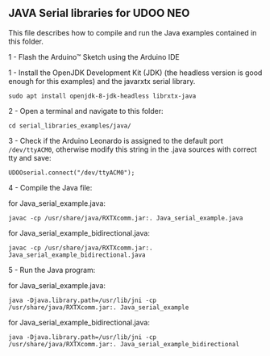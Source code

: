 JAVA Serial libraries for UDOO NEO
-----------------

This file describes how to compile and run the Java examples contained in this folder.

1 - Flash the Arduino&trade; Sketch using the Arduino IDE

1 - Install the OpenJDK Development Kit (JDK) (the headless version is good enough for this examples) and the javarxtx serial library.

    sudo apt install openjdk-8-jdk-headless librxtx-java

2 - Open a terminal and navigate to this folder:

    cd serial_libraries_examples/java/

3 - Check if the Arduino Leonardo is assigned to the default port `/dev/ttyACM0`, otherwise modify this string in the .java sources with correct tty and save:

    UDOOserial.connect("/dev/ttyACM0");

4 - Compile the Java file:

for Java_serial_example.java:

    javac -cp /usr/share/java/RXTXcomm.jar:. Java_serial_example.java

for Java_serial_example_bidirectional.java:

    javac -cp /usr/share/java/RXTXcomm.jar:. Java_serial_example_bidirectional.java

5 - Run the Java program:

for Java_serial_example.java:

    java -Djava.library.path=/usr/lib/jni -cp /usr/share/java/RXTXcomm.jar:. Java_serial_example

for Java_serial_example_bidirectional.java:

    java -Djava.library.path=/usr/lib/jni -cp /usr/share/java/RXTXcomm.jar:. Java_serial_example_bidirectional
